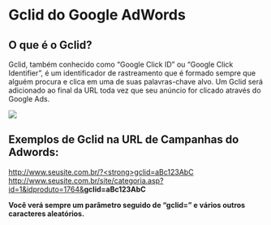 <h1>Gclid do Google AdWords</h1>
<h2>O que é o Gclid?</h2>
<p>
    Gclid, também conhecido como “Google Click ID” ou “Google Click Identifier”, é um identificador de rastreamento que é formado sempre que alguém procura e clica em uma de suas palavras-chave alvo. Um Gclid será adicionado ao final da URL toda vez que seu anúncio for clicado através do Google Ads.
</p>

<img src="https://i0.wp.com/digitaisdomarketing.com.br/wp-content/uploads/2022/02/gclids-url.jpg?resize=696%2C73&ssl=1">

<h2>Exemplos de Gclid na URL de Campanhas do Adwords:</h2>

http://www.seusite.com.br/?<strong>gclid=aBc123AbC</strong>
<br>
http://www.seusite.com.br/site/categoria.asp?id=1&idproduto=1764&<strong>gclid=aBc123AbC</strong>

<p><strong>Você verá sempre um parâmetro seguido de “gclid=” e vários outros caracteres aleatórios.</strong></p>

